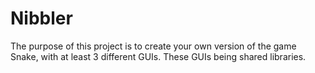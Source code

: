 # Nibbler
The purpose of this project is to create your own version of the game Snake, with at least 3 different GUIs.  These GUIs being shared libraries.
